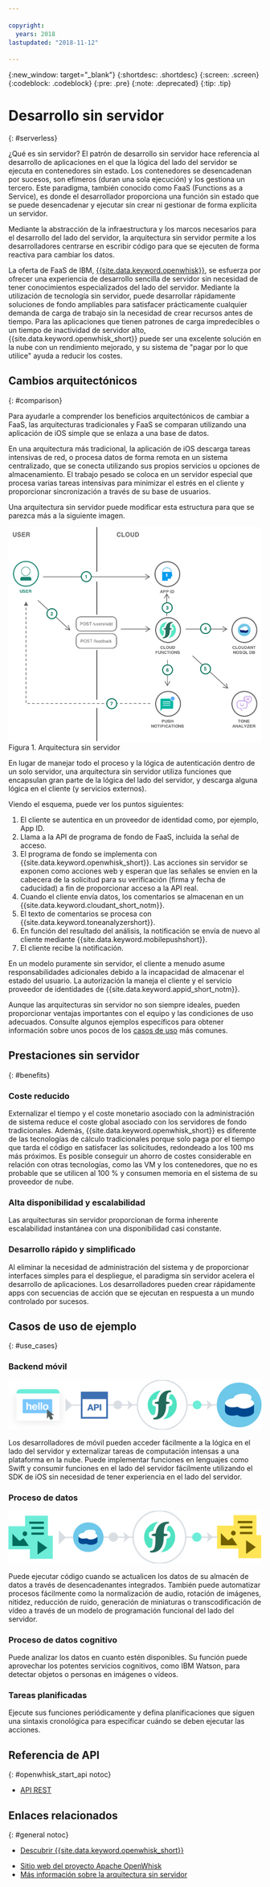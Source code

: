 ```yaml
---

copyright:
  years: 2018
lastupdated: "2018-11-12"

---
```


{:new_window: target="_blank"}
{:shortdesc: .shortdesc}
{:screen: .screen}
{:codeblock: .codeblock}
{:pre: .pre}
{:note: .deprecated}
{:tip: .tip}

# Desarrollo sin servidor
{: #serverless}

¿Qué es sin servidor? El patrón de desarrollo sin servidor hace referencia al desarrollo de aplicaciones en el que la lógica del lado del servidor se ejecuta en contenedores sin estado. Los contenedores se desencadenan por sucesos, son efímeros (duran una sola ejecución) y los gestiona un tercero. Este paradigma, también conocido como FaaS (Functions as a Service), es donde el desarrollador proporciona una función sin estado que se puede desencadenar y ejecutar sin crear ni gestionar de forma explícita un servidor.

Mediante la abstracción de la infraestructura y los marcos necesarios para el desarrollo del lado del servidor, la arquitectura sin servidor permite a los desarrolladores centrarse en escribir código para que se ejecuten de forma reactiva para cambiar los datos.

La oferta de FaaS de IBM, [{{site.data.keyword.openwhisk}}](https://console.bluemix.net/openwhisk/), se esfuerza por ofrecer una experiencia de desarrollo sencilla de servidor sin necesidad de tener conocimientos especializados del lado del servidor. Mediante la utilización de tecnología sin servidor, puede desarrollar rápidamente soluciones de fondo ampliables para satisfacer prácticamente cualquier demanda de carga de trabajo sin la necesidad de crear recursos antes de tiempo. Para las aplicaciones que tienen patrones de carga impredecibles o un tiempo de inactividad de servidor alto, {{site.data.keyword.openwhisk_short}} puede ser una excelente solución en la nube con un rendimiento mejorado, y su sistema de "pagar por lo que utilice" ayuda a reducir los costes.

## Cambios arquitectónicos
{: #comparison}

Para ayudarle a comprender los beneficios arquitectónicos de cambiar a FaaS, las arquitecturas tradicionales y FaaS se comparan utilizando una aplicación de iOS simple que se enlaza a una base de datos.

En una arquitectura más tradicional, la aplicación de iOS descarga tareas intensivas de red, o procesa datos de forma remota en un sistema centralizado, que se conecta utilizando sus propios servicios u opciones de almacenamiento. El trabajo pesado se coloca en un servidor especial que procesa varias tareas intensivas para minimizar el estrés en el cliente y proporcionar sincronización a través de su base de usuarios.

Una arquitectura sin servidor puede modificar esta estructura para que se parezca más a la siguiente imagen.

![](./images/Architecture.png) Figura 1. Arquitectura sin servidor

En lugar de manejar todo el proceso y la lógica de autenticación dentro de un solo servidor, una arquitectura sin servidor utiliza funciones que encapsulan gran parte de la lógica del lado del servidor, y descarga alguna lógica en el cliente (y servicios externos).

Viendo el esquema, puede ver los puntos siguientes:

1. El cliente se autentica en un proveedor de identidad como, por ejemplo, App ID.
2. Llama a la API de programa de fondo de FaaS, incluida la señal de acceso.
3. El programa de fondo se implementa con {{site.data.keyword.openwhisk_short}}. Las acciones sin servidor se exponen como acciones web y esperan que las señales se envíen en la cabecera de la solicitud para su verificación (firma y fecha de caducidad) a fin de proporcionar acceso a la API real.
4. Cuando el cliente envía datos, los comentarios se almacenan en un {{site.data.keyword.cloudant_short_notm}}.
5. El texto de comentarios se procesa con {{site.data.keyword.toneanalyzershort}}.
6. En función del resultado del análisis, la notificación se envía de nuevo al cliente mediante {{site.data.keyword.mobilepushshort}}.
7. El cliente recibe la notificación.

En un modelo puramente sin servidor, el cliente a menudo asume responsabilidades adicionales debido a la incapacidad de almacenar el estado del usuario. La autorización la maneja el cliente y el servicio proveedor de identidades de {{site.data.keyword.appid_short_notm}}.

Aunque las arquitecturas sin servidor no son siempre ideales, pueden proporcionar ventajas importantes con el equipo y las condiciones de uso adecuados. Consulte algunos ejemplos específicos para obtener información sobre unos pocos de los [casos de uso](#use_cases) más comunes.

## Prestaciones sin servidor
{: #benefits}

### Coste reducido

Externalizar el tiempo y el coste monetario asociado con la administración de sistema reduce el coste global asociado con los servidores de fondo tradicionales. Además, {{site.data.keyword.openwhisk_short}} es diferente de las tecnologías de cálculo tradicionales porque solo paga por el tiempo que tarda el código en satisfacer las solicitudes, redondeado a los 100 ms más próximos. Es posible conseguir un ahorro de costes considerable en relación con otras tecnologías, como las VM y los contenedores, que no es probable que se utilicen al 100 % y consumen memoria en el sistema de su proveedor de nube.

### Alta disponibilidad y escalabilidad

Las arquitecturas sin servidor proporcionan de forma inherente escalabilidad instantánea con una disponibilidad casi constante.

### Desarrollo rápido y simplificado

Al eliminar la necesidad de administración del sistema y de proporcionar interfaces simples para el despliegue, el paradigma sin servidor acelera el desarrollo de aplicaciones. Los desarrolladores pueden crear rápidamente apps con secuencias de acción que se ejecutan en respuesta a un mundo controlado por sucesos.

## Casos de uso de ejemplo
{: #use_cases}

### Backend móvil
![](./images/cloud-functions-rest-api-trigger.png)

Los desarrolladores de móvil pueden acceder fácilmente a la lógica en el lado del servidor y externalizar tareas de computación intensas a una plataforma en la nube. Puede implementar funciones en lenguajes como Swift y consumir funciones en el lado del servidor fácilmente utilizando el SDK de iOS sin necesidad de tener experiencia en el lado del servidor.

### Proceso de datos

![](./images/cloud-functions-cloudant-trigger.png)

Puede ejecutar código cuando se actualicen los datos de su almacén de datos a través de desencadenantes integrados. También puede automatizar procesos fácilmente como la normalización de audio, rotación de imágenes, nitidez, reducción de ruido, generación de miniaturas o transcodificación de vídeo a través de un modelo de programación funcional del lado del servidor.

### Proceso de datos cognitivo

Puede analizar los datos en cuanto estén disponibles. Su función puede aprovechar los potentes servicios cognitivos, como IBM Watson, para detectar objetos o personas en imágenes o vídeos.

### Tareas planificadas

Ejecute sus funciones periódicamente y defina planificaciones que siguen una sintaxis cronológica para especificar cuándo se deben ejecutar las acciones.

## Referencia de API
{: #openwhisk_start_api notoc}

<!-- * [REST API Documentation](./openwhisk_reference.html#openwhisk_ref_restapi)-->
* [API REST](https://console.{DomainName}/apidocs/98)

## Enlaces relacionados
{: #general notoc}

* [Descubrir {{site.data.keyword.openwhisk_short}}](http://www.ibm.com/cloud-computing/bluemix/openwhisk/)
<!-- redirects to link above * [{{site.data.keyword.openwhisk_short}} on IBM developerWorks](https://developer.ibm.com/openwhisk/)-->
* [Sitio web del proyecto Apache OpenWhisk](http://openwhisk.org)
* [Más información sobre la arquitectura sin servidor](https://martinfowler.com/articles/serverless.html)
